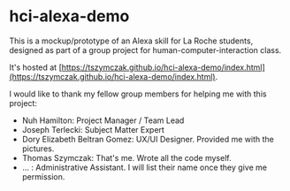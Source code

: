 # hci-alexa-demo
This is a mockup/prototype of an Alexa skill for La Roche students, designed as part of a group project for human-computer-interaction class.

It's hosted at [https://tszymczak.github.io/hci-alexa-demo/index.html](https://tszymczak.github.io/hci-alexa-demo/index.html).

I would like to thank my fellow group members for helping me with this project:
* Nuh Hamilton: Project Manager / Team Lead
* Joseph Terlecki: Subject Matter Expert
* Dory Elizabeth Beltran Gomez: UX/UI Designer. Provided me with the pictures.
* Thomas Szymczak: That's me. Wrote all the code myself.
* ... : Administrative Assistant. I will list their name once they give me permission.
